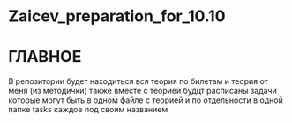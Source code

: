 # Zaicev_preparation_for_10.10


# ГЛАВНОЕ

 В репозитории будет находиться вся теория по билетам и теория от меня (из методички)
 также вместе с теорией будцт расписаны задачи которые могут быть в одном файле с теорией и по отдельности в одной папке tasks каждое под своим названием 




 
